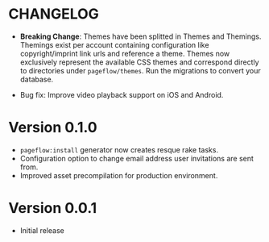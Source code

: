 # CHANGELOG

- **Breaking Change**: Themes have been splitted in Themes and Themings. Themings
  exist per account containing configuration like copyright/imprint
  link urls and reference a theme. Themes now exclusively represent
  the available CSS themes and correspond directly to directories
  under `pageflow/themes`. Run the migrations to convert your
  database.

- Bug fix: Improve video playback support on iOS and Android.

# Version 0.1.0

- `pageflow:install` generator now creates resque rake tasks.
- Configuration option to change email address user invitations are sent from.
- Improved asset precompilation for production environment.

# Version 0.0.1

- Initial release
